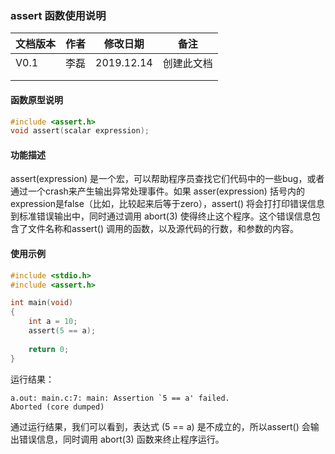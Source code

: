 ### assert 函数使用说明



| 文档版本 | 作者 | 修改日期   | 备注       |
| -------- | ---- | ---------- | ---------- |
| V0.1     | 李磊 | 2019.12.14 | 创建此文档 |
|          |      |            |            |
|          |      |            |            |







#### 函数原型说明

```c
#include <assert.h>
void assert(scalar expression);
```



#### 功能描述

assert(expression) 是一个宏，可以帮助程序员查找它们代码中的一些bug，或者通过一个crash来产生输出异常处理事件。如果 asser(expression) 括号内的expression是false（比如，比较起来后等于zero），assert() 将会打打印错误信息到标准错误输出中，同时通过调用 abort(3) 使得终止这个程序。这个错误信息包含了文件名称和assert() 调用的函数，以及源代码的行数，和参数的内容。



#### 使用示例

```c
#include <stdio.h>
#include <assert.h>

int main(void)
{
    int a = 10;
    assert(5 == a);
    
    return 0;
}
```

运行结果：

```
a.out: main.c:7: main: Assertion `5 == a' failed.
Aborted (core dumped)
```

通过运行结果，我们可以看到，表达式 (5 == a) 是不成立的，所以assert() 会输出错误信息，同时调用 abort(3) 函数来终止程序运行。